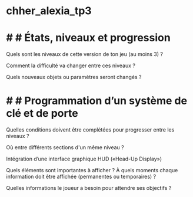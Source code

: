 # chher_alexia_tp3

# # # États, niveaux et progression 
Quels sont les niveaux de cette version de ton jeu (au moins 3) ? 

Comment la difficulté va changer entre ces niveaux ? 

Quels nouveaux objets ou paramètres seront changés ?

# # # Programmation d’un système de clé et de porte

Quelles conditions doivent être complétées pour progresser entre les niveaux ? 

Où entre différents sections d'un même niveau ?

Intégration d’une interface graphique HUD («Head-Up Display»)

Quels éléments sont importantes à afficher ? À quels moments chaque information doit être affichée (permanentes ou temporaires) ?

Quelles informations le joueur a besoin pour attendre ses objectifs ?
